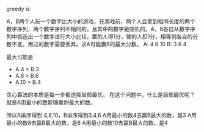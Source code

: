 greedy is 



A，B两个人玩一个数字比大小的游戏，在游戏前，两个人会拿到相同长度的两个数字序列，两个数字序列不相同的，且其中的数字是随机的。A，B各自从数字序列中挑选出一个数字进行大小比较，赢的人得1分，输的人扣1分，相等则各自的分数不变。用过的数字需要丢弃。求A可能赢B的最大分数。
A: 4 8 10
B: 3 6 4

最大可能是 
- A.4 > B.3
- A.8 > B.6
- A.10 > B.4

贪心算法的本质是每一步都选择局部最优。
在这个问题中，什么是局部最优呢？就是A用最小的数能够赢你最大的数。

所以A排序得到 4,8,10，B排序得到3,4,6
A用最小的数4去赢B最大的数，是3
A用最小的数8去赢B最大的数，是6
A用最小的数10去赢B最大的数，是4

